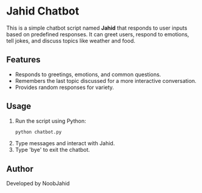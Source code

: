 # Jahid Chatbot

This is a simple chatbot script named **Jahid** that responds to user inputs based on predefined responses. It can greet users, respond to emotions, tell jokes, and discuss topics like weather and food.

## Features
- Responds to greetings, emotions, and common questions.
- Remembers the last topic discussed for a more interactive conversation.
- Provides random responses for variety.

## Usage
1. Run the script using Python:
   ```bash
   python chatbot.py
   ```
2. Type messages and interact with Jahid.
3. Type 'bye' to exit the chatbot.

## Author
Developed by NoobJahid
